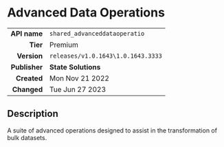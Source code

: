 # Advanced Data Operations
| | |
|-:|-|
|**API name**|`shared_advanceddataoperatio`|
|**Tier**|Premium|
|**Version**|`releases/v1.0.1643\1.0.1643.3333`|
|**Publisher**|**State Solutions**|
|**Created**|Mon Nov 21 2022|
|**Changed**|Tue Jun 27 2023|

## Description
A suite of advanced operations designed to assist in the transformation of bulk datasets.
